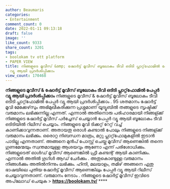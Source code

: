 ```yaml
---
author: Beaumaris
categories:
- Entertainment
comment_count: 0
date: 2022-01-11 09:13:18
draft: false
image: ''
like_count: 9333
share_count: 3201
tags:
- boolokam tv ott platform
- PAPER VIEW
title: നിങ്ങളുടെ മൂവീസ് &amp; ഷോർട്ട് മൂവീസ് ബൂലോകം ടീവി ഒടിടി പ്ലാറ്റ്‌ഫോമിൽ പേപ്പർ
  വ്യു ആയി പ്രദർശിപ്പിക്കാം
view_count: 170468
---
```


**നിങ്ങളുടെ മൂവീസ് & ഷോർട്ട് മൂവീസ് ബൂലോകം ടീവി ഒടിടി പ്ലാറ്റ്‌ഫോമിൽ പേപ്പർ വ്യു ആയി പ്രദർശിപ്പിക്കാം** നിങ്ങളുടെ മൂവീസ് & ഷോർട്ട് മൂവീസ് ബൂലോകം ടീവി ഒടിടി പ്ലാറ്റ്‌ഫോമിൽ പേപ്പർ വ്യു ആയി പ്രദർശിപ്പിക്കാം . 95 ശതമാനം ഷോർട്ട് മൂവി മേക്കേഴ്‌സും അഭിമുഖീകരിക്കുന്ന പ്രശ്നമാണ് യൂട്യൂബിൽ തങ്ങളുടെ സൃഷ്ടിക്ക് വരുമാനം ലഭിക്കുന്നില്ല എന്നത്. എന്നാൽ അതിനൊരു പരിഹാരമായി നിങ്ങള്ക്ക് നിങ്ങളുടെ ഷോർട്ട് മൂവീസ് പർച്ചേസ് ചെയ്യാൻ പേപ്പർ വ്യൂ ആയി ബൂലോകം ടീവി ഒടിടിയിൽ റിലീസ് ചെയ്യാം. നിങ്ങളുടെ മൂവി ടിക്കറ്റ് റേറ്റ് വച്ച് കാണിക്കാവുന്നതാണ്. അതായതു ഒരാൾ കണ്ടാൽ പോലും നിങ്ങളുടെ നിങ്ങള്ക്ക് വരുമാനം ലഭിക്കും. ഒരൊറ്റ നിബന്ധന മാത്രം, മറ്റു പ്ലാറ്റ്‌ഫോമുകളിൽ ഇടാൻ പാടില്ല എന്നതാണ്. അങ്ങനെ മുൻപ് പോസ്റ്റ് ചെയ്ത മൂവീസ് ആണെങ്കിൽ തന്നെ ഗുണമേന്മയും സ്വന്തമായുള്ള ആശയവും ആണോ എന്ന് പരിശോധിക്കും. നിങ്ങളുടെത് ഓൾഡ് മൂവീസ് ആണെങ്കിൽ ഫ്രീ കണ്ടന്റ് ആയി കാണിക്കും. എന്നാൽ അതിൽ ഗൂഗിൾ ആഡ് ചേർക്കും . അതുകൊണ്ടുള്ള വരുമാനം നിങ്ങൾക്കും അതിൽനിന്നും ലഭിക്കും. ഹിന്ദി, മലയാളം, തമിഴ് അങ്ങനെ ഏതു ഭാഷയിലെ പുതിയ ഷോർട്ട് മൂവീസ് ആണെങ്കിലും പേപ്പർ വ്യൂ ആയി റിലീസ് ചെയ്യാവുന്നതാണ്. വരുമാനം നേടാം . നിങ്ങളുടെ ഷോർട്ട് മൂവീസ് ഇവിടെ അപ്‌ലോഡ് ചെയുക > **<https://boolokam.tv/>** ****